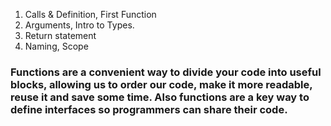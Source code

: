 1. Calls & Definition, First Function 
1. Arguments, Intro to Types.
1. Return statement
1. Naming, Scope

### Functions are a convenient way to divide your code into useful blocks, allowing us to order our code, make it more readable, reuse it and save some time. Also functions are a key way to define interfaces so programmers can share their code.
